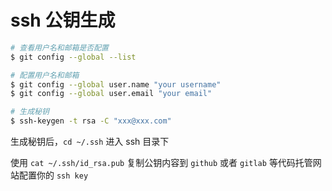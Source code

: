 # ssh 公钥生成

```sh
# 查看用户名和邮箱是否配置
$ git config --global --list

# 配置用户名和邮箱
$ git config --global user.name "your username"
$ git config --global user.email "your email"

# 生成秘钥
$ ssh-keygen -t rsa -C "xxx@xxx.com"
```

生成秘钥后，`cd ~/.ssh` 进入 ssh 目录下

使用 `cat ~/.ssh/id_rsa.pub` 复制公钥内容到 `github` 或者 `gitlab` 等代码托管网站配置你的 `ssh key`
